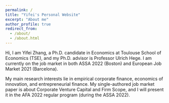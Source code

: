 ```yaml
---
permalink: /
title: "Yifei's Personal Website"
excerpt: "About me"
author_profile: true
redirect_from: 
  - /about/
  - /about.html
---
```


Hi, I am Yifei Zhang, a Ph.D. candidate in Economics at Toulouse School of Economics (TSE), and my Ph.D. advisor is Professor Ulrich Hege. I am currently on the job market in both ASSA 2022 (Boston) and European Job Market 2021 (Barcelona). 

My main research interests lie in empirical corporate finance, economics of innovation, and entrepreneurial finance. My single-authored job market paper is about Corporate Venture Capital and Firm Scope, and I will present it in the AFA 2022 regular program (during the ASSA 2022). 
